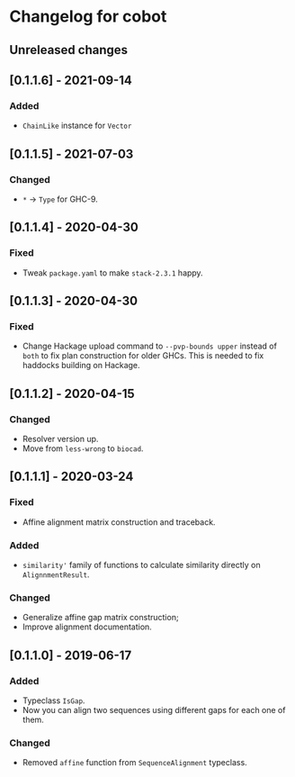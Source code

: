 # Changelog for cobot

## Unreleased changes

## [0.1.1.6] - 2021-09-14
### Added
- `ChainLike` instance for `Vector`

## [0.1.1.5] - 2021-07-03
### Changed
- `*` -> `Type` for GHC-9.

## [0.1.1.4] - 2020-04-30
### Fixed
- Tweak `package.yaml` to make `stack-2.3.1` happy.

## [0.1.1.3] - 2020-04-30
### Fixed
- Change Hackage upload command to `--pvp-bounds upper` instead of `both` to fix plan construction
  for older GHCs. This is needed to fix haddocks building on Hackage.

## [0.1.1.2] - 2020-04-15
### Changed
- Resolver version up.
- Move from `less-wrong` to `biocad`.

## [0.1.1.1] - 2020-03-24
### Fixed
- Affine alignment matrix construction and traceback.
### Added
- `similarity'` family of functions to calculate similarity directly on `AlignnmentResult`.
### Changed
- Generalize affine gap matrix construction;
- Improve alignment documentation.

## [0.1.1.0] - 2019-06-17
### Added
- Typeclass `IsGap`.
- Now you can align two sequences using different gaps for each one of them.
### Changed
- Removed `affine` function from `SequenceAlignment` typeclass.

